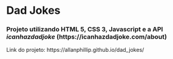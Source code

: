 <h1>Dad Jokes</h1>

<h3>Projeto utilizando HTML 5, CSS 3, Javascript e a API <i>icanhazdadjoke</i> (https://icanhazdadjoke.com/about)</h3>

<p>Link do projeto: https://allanphillip.github.io/dad_jokes/ </p>